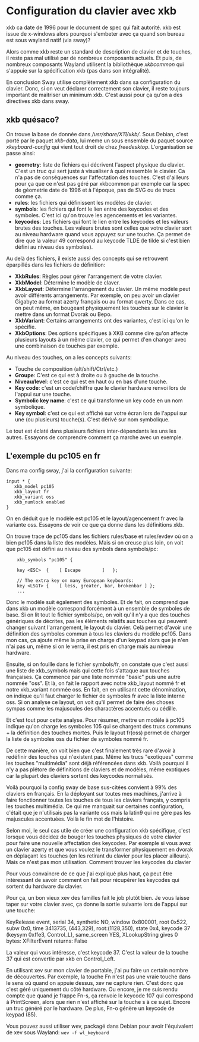 # Configuration du clavier avec xkb

xkb ca date de 1996 pour le document de spec qui fait autorité. xkb est issue de x-windows alors pourquoi s'embeter avec ça quand son bureau est sous wayland natif (via sway)?

Alors comme xkb reste un standard de description de clavier et de touches, il reste pas mal utilisé par de nombreux composants actuels. Et puis, de nombreux composants Wayland utilisent la bibliothèque *xkbcommon* qui s'appuie sur la spécification xkb (pas dans son intégralité).

En conclusion Sway utilise complètement xkb dans sa configuration du clavier. Donc, si on veut déclarer correctement son clavier, il reste toujours important de maitriser un minimum xkb. C'est aussi pour ça qu'on a des directives xkb dans sway.

## xkb quésaco?
On trouve la base de donnée dans */usr/share/X11/xkb/*. Sous Debian, c'est porté par le paquet *xkb-data*, lui meme un sous ensemble du paquet source *xkeyboard-config* qui vient tout droit de chez *freedesktop*.
L'organisation se passe ainsi:

* **geometry**: liste de fichiers qui décrivent l'aspect physique du clavier. C'est un truc qui sert juste à visualiser à quoi ressemble le clavier. Ca n'a pas de conséquences sur l'affectation des touches. C'est d'ailleurs pour ça que ce n'est pas géré par xkbcommon par exemple car la spec de géometrie date de 1996 et à l'époque, pas de SVG ou de trucs comme ça.
* **rules**: les fichiers qui définissent les modèles de clavier.
* **symbols**: les fichiers qui font le lien entre des keycodes et des symboles. C'est ici qu'on trouve les agencements et les variantes.
* **keycodes**: Les fichiers qui font le lien entre les keycodes et les valeurs brutes des touches. Les valeurs brutes sont celles que votre clavier sort au niveau hardware quand vous appuyez sur une touche. Ça permet de dire que la valeur 49 correspond au keycode TLDE (le tilde si c'est bien défini au niveau des symboles).

Au delà des fichiers, il existe aussi des concepts qui se retrouvent éparpillés dans les fichiers de définition:

* **XkbRules**: Règles pour gérer l'arrangement de votre clavier.
* **XkbModel**: Détermine le modèle de claver.
* **XkbLayout**: Détermine l'arrangement du clavier. Un même modèle peut avoir différents arrangements. Par exemple, on peu avoir un clavier Gigabyte au format azerty français ou au format qwerty. Dans ce cas, on peut même, en bougeant physiquement les touches sur le clavier le mettre dans un format Dvorak ou Bepo.
* **XkbVariant**: Certains arrangements ont des variantes, c'est ici qu'on le spécifie.
* **XkbOptions**: Des options spécifiques à XKB comme dire qu'on affecte plusieurs layouts à un même clavier, ce qui permet d'en changer avec une combinaison de touches par exemple.

Au niveau des touches, on a les concepts suivants:

* Touche de composition (alt/shift/Ctrl/etc.)
* **Groupe**: C'est ce qui est à droite ou à gauche de la touche.
* **Niveau/level**: c'est ce qui est en haut ou en bas d'une touche.
* **Key code**: c'est un code/chiffre que le clavier hardware renvoi lors de l'appui sur une touche.
* **Symbolic key name**: c'est ce qui transforme un key code en un nom symbolique.
* **Key symbol**: c'est ce qui est affiché sur votre écran lors de l'appui sur une (ou plusieurs) touche(s). C'est dérivé sur nom symbolique.

Le tout est éclaté dans plusieurs fichiers inter-dépendants les uns les autres. Essayons de comprendre comment ça marche avec un exemple.

## L'exemple du pc105 en fr

Dans ma config sway, j'ai la configuration suivante:

```
input * {
   xkb_model pc105
   xkb_layout fr
   xkb_variant oss
   xkb_numlock enabled
}
```

On en déduit que le modèle est pc105 et le layout/agencement fr avec la variante oss. Essayons de voir ce que ça donne dans les définitions xkb.

On trouve trace de pc105 dans les fichiers rules/base et rules/evdev où on a bien pc105 dans la liste des modèles. Mais si on creuse plus loin, on voit que pc105 est défini au niveau des symbols dans symbols/pc:

```
    xkb_symbols "pc105" {

    key <ESC>  {	[ Escape		]	};

    // The extra key on many European keyboards:
    key <LSGT> {	[ less, greater, bar, brokenbar ] };
    ...
```

Donc le modèle suit également des symboles. Et de fait, on comprend que dans xkb un modèle correspond forcément à un ensemble de symboles de base. Si on lit tout le fichier symbols/pc, on voit qu'il n'y a que des touches génériques de décrites, pas les éléments relatifs aux touches qui peuvent changer suivant l'arrangement, le layout du clavier. Celà permet d'avoir une définition des symboles commun à tous les claviers du modèle pc105. Dans mon cas, ça ajoute même la prise en charge d'un keypad alors que je n'en n'ai pas un, même si on le verra, il est pris en charge mais au niveau hardware.

Ensuite, si on fouille dans le fichier symbols/fr, on constate que c'est aussi une liste de xkb_symbols mais qui cette fois s'attaque aux touches françaises. Ça commence par une liste nommée "basic" puis une autre nommée "oss". Et là, on fait le rapport avec notre xkb_layout nommé fr et notre xkb_variant nommée oss. En fait, en en utilisant cette dénomination, on indique qu'il faut charger le fichier de symboles fr avec la liste interne oss. Si on analyse ce layout, on voit qu'il permet de faire des choses sympas comme les majuscules des charactères accentués ou cédille.

Et c'est tout pour cette analyse. Pour résumer, mettre un modèle à pc105 indique qu'on charge les symboles 105 qui se chargent des trucs communs + la définition des touches mortes. Puis le layout fr(oss) permet de charger la liste de symboles oss du fichier de symboles nommé fr.

De cette manière, on voit bien que c'est finalement très rare d'avoir à redéfinir des touches qui n'existent pas. Même les trucs "exotiques" comme les touches "multimédia" sont déjà référencées dans xkb. Voilà pourquoi il n'y a pas plétore de définitions de claviers et de modèles, même exotiques car la plupart des claviers sortent des keycodes normalisés.

Voilà pourquoi la config sway de base sus-citées convient à 99% des claviers en français. En la déployant sur toutes mes machines, j'arrive à faire fonctionner toutes les touches de tous les claviers français, y compris les touches multimédia. Ce qui me manquait sur certaines configuration, c'était que je n'utilisais pas la variante oss mais la latin9 qui ne gère pas les majuscules accentuées. Voilà le fin mot de l'histoire.

Selon moi, le seul cas utile de créer une configuration xkb spécifique, c'est lorsque vous décidez de bouger les touches physiques de votre clavier pour faire une nouvelle affectation des keycodes. Par exemple si vous avez un clavier azerty et que vous voulez le transformer physiquement en dvorak en déplaçant les touches (en les retirant du clavier pour les placer ailleurs). Mais ce n'est pas mon utilisation.
Comment trouver les keycodes du clavier

Pour vous convaincre de ce que j'ai expliqué plus haut, ça peut être intéressant de savoir comment on fait pour récupérer les keycodes qui sortent du hardware du clavier.

Pour ça, un bon vieux xev des familles fait le job plutôt bien. Je vous laisse taper sur votre clavier avec, ça donne la sortie suivante lors de l'appui sur une touche:

KeyRelease event, serial 34, synthetic NO, window 0x800001,
root 0x522, subw 0x0, time 3413735, (443,329), root:(1128,350),
state 0x4, keycode 37 (keysym 0xffe3, Control_L), same_screen YES,
XLookupString gives 0 bytes:
XFilterEvent returns: False

La valeur qui vous intéresse, c'est keycode 37. C'est la valeur de la touche 37 qui est convertie par xkb en Control_Left.

En utilisant xev sur mon clavier de portable, j'ai pu faire un certain nombre de découvertes. Par exemple, la touche Fn n'est pas une vraie touche dans le sens où quand on appuie dessus, xev ne capture rien. C'est donc que c'est géré uniquement du côté hardware. Ou encore, je me suis rendu compte que quand je frappe Fn-s, ça renvoie le keycode 107 qui correspond à PrintScreen, alors que rien n'est affiché sur la touche s à ce sujet. Encore un truc généré par le hardware. De plus, Fn-o génère un keycode de keypad (85).

Vous pouvez aussi utiliser wev, packagé dans Debian pour avoir l'équivalent de xev sous Wayland: `wev -f wl_keyboard`
